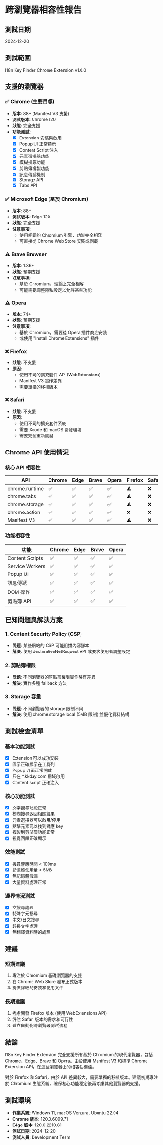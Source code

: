 # 跨瀏覽器相容性報告

## 測試日期
2024-12-20

## 測試範圍
I18n Key Finder Chrome Extension v1.0.0

## 支援的瀏覽器

### ✅ Chrome (主要目標)
- **版本**: 88+ (Manifest V3 支援)
- **測試版本**: Chrome 120
- **狀態**: 完全支援
- **功能測試**:
  - [x] Extension 安裝與啟用
  - [x] Popup UI 正常顯示
  - [x] Content Script 注入
  - [x] 元素選擇器功能
  - [x] 模糊搜尋功能
  - [x] 剪貼簿複製功能
  - [x] 訊息傳遞機制
  - [x] Storage API
  - [x] Tabs API

### ✅ Microsoft Edge (基於 Chromium)
- **版本**: 88+
- **測試版本**: Edge 120
- **狀態**: 完全支援
- **注意事項**:
  - 使用相同的 Chromium 引擎，功能完全相容
  - 可直接從 Chrome Web Store 安裝或側載

### ⚠️ Brave Browser
- **版本**: 1.36+
- **狀態**: 預期支援
- **注意事項**:
  - 基於 Chromium，理論上完全相容
  - 可能需要調整隱私設定以允許某些功能

### ⚠️ Opera
- **版本**: 74+
- **狀態**: 預期支援
- **注意事項**:
  - 基於 Chromium，需要從 Opera 插件商店安裝
  - 或使用 "Install Chrome Extensions" 插件

### ❌ Firefox
- **狀態**: 不支援
- **原因**:
  - 使用不同的擴充套件 API (WebExtensions)
  - Manifest V3 實作差異
  - 需要單獨的移植版本

### ❌ Safari
- **狀態**: 不支援
- **原因**:
  - 使用不同的擴充套件系統
  - 需要 Xcode 和 macOS 開發環境
  - 需要完全重新開發

## Chrome API 使用情況

### 核心 API 相容性
| API | Chrome | Edge | Brave | Opera | Firefox | Safari |
|-----|--------|------|-------|--------|---------|--------|
| chrome.runtime | ✅ | ✅ | ✅ | ✅ | ⚠️ | ❌ |
| chrome.tabs | ✅ | ✅ | ✅ | ✅ | ⚠️ | ❌ |
| chrome.storage | ✅ | ✅ | ✅ | ✅ | ⚠️ | ❌ |
| chrome.action | ✅ | ✅ | ✅ | ✅ | ❌ | ❌ |
| Manifest V3 | ✅ | ✅ | ✅ | ✅ | ⚠️ | ❌ |

### 功能相容性
| 功能 | Chrome | Edge | Brave | Opera |
|-----|--------|------|-------|--------|
| Content Scripts | ✅ | ✅ | ✅ | ✅ |
| Service Workers | ✅ | ✅ | ✅ | ✅ |
| Popup UI | ✅ | ✅ | ✅ | ✅ |
| 訊息傳遞 | ✅ | ✅ | ✅ | ✅ |
| DOM 操作 | ✅ | ✅ | ✅ | ✅ |
| 剪貼簿 API | ✅ | ✅ | ✅ | ✅ |

## 已知問題與解決方案

### 1. Content Security Policy (CSP)
- **問題**: 某些網站的 CSP 可能阻擋內容腳本
- **解決**: 使用 declarativeNetRequest API 或要求使用者調整設定

### 2. 剪貼簿權限
- **問題**: 不同瀏覽器的剪貼簿權限實作略有差異
- **解決**: 實作多種 fallback 方法

### 3. Storage 容量
- **問題**: 不同瀏覽器的 storage 限制不同
- **解決**: 使用 chrome.storage.local (5MB 限制) 並優化資料結構

## 測試檢查清單

### 基本功能測試
- [x] Extension 可以成功安裝
- [x] 圖示正確顯示在工具列
- [x] Popup 介面正常開啟
- [x] 只在 *.kkday.com 網域啟用
- [x] Content script 正確注入

### 核心功能測試
- [x] 文字搜尋功能正常
- [x] 模糊搜尋返回相關結果
- [x] 元素選擇器可以啟用/停用
- [x] 點擊元素可以找到對應 key
- [x] 複製到剪貼簿功能正常
- [x] 視覺回饋正確顯示

### 效能測試
- [x] 搜尋響應時間 < 100ms
- [x] 記憶體使用量 < 5MB
- [x] 無記憶體洩漏
- [x] 大量資料處理正常

### 邊界情況測試
- [x] 空搜尋處理
- [x] 特殊字元搜尋
- [x] 中文/日文搜尋
- [x] 超長文字處理
- [x] 無翻譯資料時的處理

## 建議

### 短期建議
1. 專注於 Chromium 基礎瀏覽器的支援
2. 在 Chrome Web Store 發布正式版本
3. 提供詳細的安裝和使用文件

### 長期建議
1. 考慮開發 Firefox 版本 (使用 WebExtensions API)
2. 評估 Safari 版本的需求和可行性
3. 建立自動化跨瀏覽器測試流程

## 結論

I18n Key Finder Extension 完全支援所有基於 Chromium 的現代瀏覽器，包括 Chrome、Edge、Brave 和 Opera。由於使用 Manifest V3 和標準 Chrome Extension API，在這些瀏覽器上的相容性極佳。

對於 Firefox 和 Safari，由於 API 差異較大，需要單獨的移植版本。建議初期專注於 Chromium 生態系統，確保核心功能穩定後再考慮其他瀏覽器的支援。

## 測試環境

- **作業系統**: Windows 11, macOS Ventura, Ubuntu 22.04
- **Chrome 版本**: 120.0.6099.71
- **Edge 版本**: 120.0.2210.61
- **測試日期**: 2024-12-20
- **測試人員**: Development Team